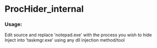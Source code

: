 # ProcHider_internal

### Usage:
Edit source and replace 'notepad.exe' with the process you wish to hide
<br/>
Inject into 'taskmgr.exe' using any dll injection method/tool

